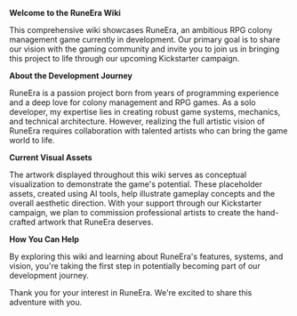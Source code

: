 **Welcome to the RuneEra Wiki**

This comprehensive wiki showcases RuneEra, an ambitious RPG colony management game currently in development. Our primary goal is to share our vision with the gaming 
community and invite you to join us in bringing this project to life through our upcoming Kickstarter campaign.

**About the Development Journey**

RuneEra is a passion project born from years of programming experience and a deep love for colony management and RPG games. As a solo developer, 
my expertise lies in creating robust game systems, mechanics, and technical architecture. However, realizing the full artistic vision of RuneEra requires collaboration with talented artists who can bring the game world to life.

**Current Visual Assets**

The artwork displayed throughout this wiki serves as conceptual visualization to demonstrate the game's potential. These placeholder assets,
created using AI tools, help illustrate gameplay concepts and the overall aesthetic direction. With your support through our Kickstarter campaign, we plan to 
commission professional artists to create the hand-crafted artwork that RuneEra deserves.

**How You Can Help**

By exploring this wiki and learning about RuneEra's features, systems, and vision, you're taking the first step in potentially becoming part of our 
development journey.

Thank you for your interest in RuneEra. We're excited to share this adventure with you.